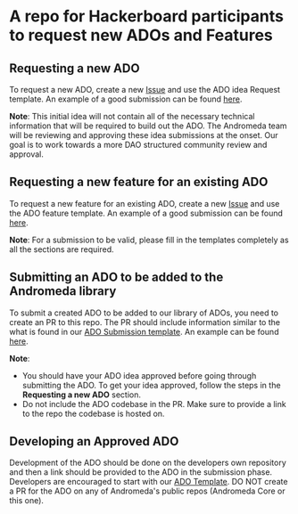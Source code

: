 # A repo for Hackerboard participants to request new ADOs and Features

## Requesting a new ADO 
To request a new ADO, create a new [Issue](https://github.com/andromedaprotocol/ado-database/issues/new/choose) and use the ADO idea Request template. An example of a good submission can be found [here](https://github.com/andromedaprotocol/ado-database/issues/2). 

**Note**: This initial idea will not contain all of the necessary technical information that will be required to build out the ADO.
The Andromeda team will be reviewing and approving these idea submissions at the onset.  Our goal is to work towards a more DAO structured community review and approval.

## Requesting a new feature for an existing ADO
To request a new feature for an existing ADO, create a new [Issue](https://github.com/andromedaprotocol/ado-database/issues/new/choose) and use the ADO feature template. An example of a good submission can be found [here](https://github.com/andromedaprotocol/ado-database/issues/3).

**Note**:
For a submission to be valid, please fill in the templates completely as all the sections are required.

## Submitting an ADO to be added to the Andromeda library
To submit a created ADO to be added to our library of ADOs, you need to create an PR to this repo. The PR should include information similar to the what is found in our [ADO Submission template](https://github.com/andromedaprotocol/ado-database/issues/new/choose). An example can be found [here](https://github.com/andromedaprotocol/ado-database/issues/4).

**Note**:
- You should have your ADO idea approved before going through submitting the ADO. To get your idea approved, follow the steps in the **Requesting a new ADO** section.
- Do not include the ADO codebase in the PR. Make sure to provide a link to the repo the codebase is hosted on.

## Developing an Approved ADO 

Development of the ADO should be done on the developers own repository and then a link should be provided to the ADO in the submission phase. Developers are encouraged to start with our [ADO Template](https://github.com/andromedaprotocol/andr-cw-template). DO NOT create a PR for the ADO on any of Andromeda's public repos (Andromeda Core or this one). 
